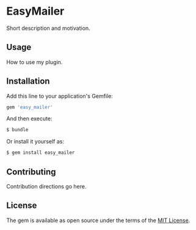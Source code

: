 # EasyMailer
Short description and motivation.

## Usage
How to use my plugin.

## Installation
Add this line to your application's Gemfile:

```ruby
gem 'easy_mailer'
```

And then execute:
```bash
$ bundle
```

Or install it yourself as:
```bash
$ gem install easy_mailer
```

## Contributing
Contribution directions go here.

## License
The gem is available as open source under the terms of the [MIT License](http://opensource.org/licenses/MIT).
